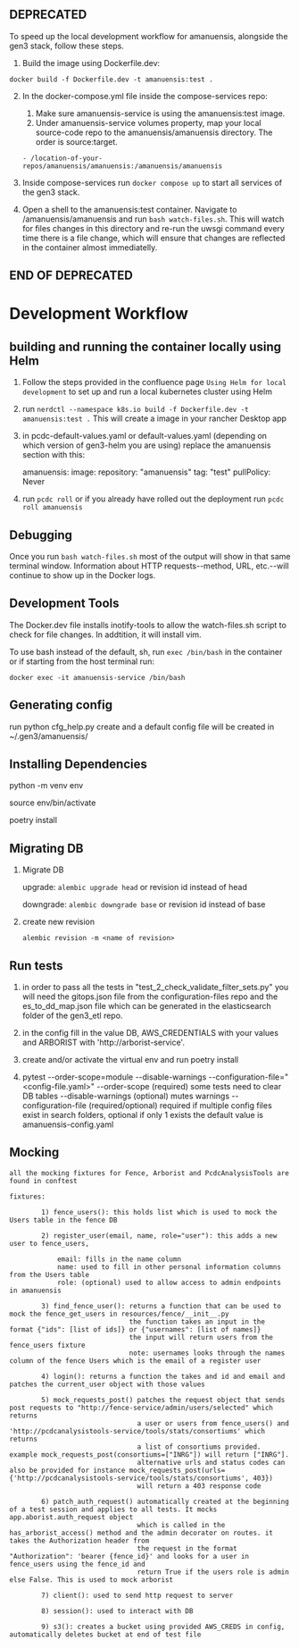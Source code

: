 ## DEPRECATED ##
To speed up the local development workflow for amanuensis, alongside the gen3 stack, follow these steps.

1) Build the image using Dockerfile.dev:
```
docker build -f Dockerfile.dev -t amanuensis:test .
```

2) In the docker-compose.yml file inside the compose-services repo:

    1) Make sure amanuensis-service is using the amanuensis:test image.
    2) Under amanuensis-service volumes property, map your local source-code repo to the amanuensis/amanuensis directory. The order is source:target.

    ```
    - /location-of-your-repos/amanuensis/amanuensis:/amanuensis/amanuensis
    ``` 
    
3) Inside compose-services run ```docker compose up``` to start all services of the gen3 stack.

4) Open a shell to the amanuensis:test container. Navigate to /amanuensis/amanuensis and run ```bash watch-files.sh```. This will watch for files changes in this directory and re-run the uwsgi command every time there is a file change, which will ensure that changes are reflected in the container almost immediatelly.

## END OF DEPRECATED ##

# Development Workflow

## building and running the container locally using Helm

1) Follow the steps provided in the confluence page `Using Helm for local development` to set up and run a local kubernetes cluster using Helm 

2) run ` nerdctl --namespace k8s.io build -f Dockerfile.dev -t amanuensis:test . ` This will create a image in your rancher Desktop app

3) in pcdc-default-values.yaml or default-values.yaml (depending on which version of gen3-helm you are using) replace the amanuensis section with this:

    amanuensis:
        image:
            repository: "amanuensis"
            tag: "test"
            pullPolicy: Never

4) run `pcdc roll` or if you already have rolled out the deployment run `pcdc roll amanuensis`


## Debugging

Once you run ```bash watch-files.sh``` most of the output will show in that same terminal window. Information about HTTP requests--method, URL, etc.--will continue to show up in the Docker logs.

## Development Tools

The Docker.dev file installs inotify-tools to allow the watch-files.sh script to check for file changes. In addtition, it will install vim.

To use bash instead of the default, sh, run ```exec /bin/bash``` in the container or if starting from the host terminal run: 

    docker exec -it amanuensis-service /bin/bash

## Generating config

run python cfg_help.py create and a default config file will be created in ~/.gen3/amanuensis/ 

## Installing Dependencies

python -m venv env

source env/bin/activate

poetry install

## Migrating DB

1) Migrate DB

    upgrade: `alembic upgrade head` or revision id instead of head

    downgrade: `alembic downgrade base` or revision id instead of base

2) create new revision

    `alembic revision -m <name of revision>`

## Run tests

1) in order to pass all the tests in "test_2_check_validate_filter_sets.py" you will need the gitops.json file from the configuration-files repo
   and the es_to_dd_map.json file which can be generated in the elasticsearch folder of the gen3_etl repo.

2) in the config fill in the value DB, AWS_CREDENTIALS with your values and ARBORIST with 'http://arborist-service'. 

3) create and/or activate the virtual env and run poetry install

4) pytest --order-scope=module --disable-warnings --configuration-file="<config-file.yaml>" 
    --order-scope (required) some tests need to clear DB tables
    --disable-warnings (optional) mutes warnings
    --configuration-file (required/optional) required if multiple config files exist in search folders, optional if only 1 exists 
                                             the default value is amanuensis-config.yaml
                                              

## Mocking

    all the mocking fixtures for Fence, Arborist and PcdcAnalysisTools are found in conftest

    fixtures:

            1) fence_users(): this holds list which is used to mock the Users table in the fence DB

            2) register_user(email, name, role="user"): this adds a new user to fence_users,

                email: fills in the name column
                name: used to fill in other personal information columns from the Users table
                role: (optional) used to allow access to admin endpoints in amanuensis

            3) find_fence_user(): returns a function that can be used to mock the fence_get_users in resources/fence/__init__.py
                                  the function takes an input in the format {"ids": [list of ids]} or {"usernames": [list of names]}
                                  the input will return users from the fence_users fixture
                                  note: usernames looks through the names column of the fence Users which is the email of a register user

            4) login(): returns a function the takes and id and email and patches the current_user object with those values

            5) mock_requests_post() patches the request object that sends post requests to "http://fence-service/admin/users/selected" which returns
                                    a user or users from fence_users() and 'http://pcdcanalysistools-service/tools/stats/consortiums' which returns
                                    a list of consortiums provided. example mock_requests_post(consortiums=["INRG"]) will return ["INRG"].
                                    alternative urls and status codes can also be provided for instance mock_requests_post(urls={'http://pcdcanalysistools-service/tools/stats/consortiums', 403})
                                    will return a 403 response code
            
            6) patch_auth_request() automatically created at the beginning of a test session and applies to all tests. It mocks app.aborist.auth_request object
                                    which is called in the has_arborist_access() method and the admin decorator on routes. it takes the Authorization header from
                                    the request in the format "Authorization": 'bearer {fence_id}' and looks for a user in fence_users using the fence_id and 
                                    return True if the users role is admin else False. This is used to mock arborist

            7) client(): used to send http request to server

            8) session(): used to interact with DB

            9) s3(): creates a bucket using provided AWS_CREDS in config, automatically deletes bucket at end of test file 